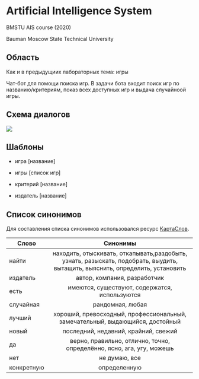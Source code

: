 # Artificial Intelligence System

BMSTU AIS course (2020)

Bauman Moscow State Technical University

## Область

Как и в предыдущиих лабораторных тема: игры

Чат-бот для помощи поиска игр. В задачи бота входит поиск игр по названию/критериям, показ всех доступных игр и выдача случайноой игры.

## Схема диалогов

![](https://sun9-21.userapi.com/impf/ZjXAQoQR2njWNybWYXIZMbsTk8iis3fgUz7XBQ/Ic2gldqaQ-g.jpg?size=1273x1578&quality=96&proxy=1&sign=21702cb722a516652a2c897031f67e8b&type=album)

## Шаблоны

- игра [название]

- игры [список игр]

- критерий [название]

- издатель [название]

## Список синонимов

Для составления списка синонимов использовался ресурс [КартаСлов](https://kartaslov.ru/).

| Слово      |                                                           Синонимы                                                            |
| ---------- | :---------------------------------------------------------------------------------------------------------------------------: |
| найти      | находить, отыскивать, откапывать,раздобыть, узнать, разыскать, подобрать, выудить, вытащить, выяснить, определить, установить |
| издатель   |                                                 автор, компания, разработчик                                                  |
| есть       |                                         имеются, существуют, содержатся, используются                                         |
| случайная  |                                                       рандомная, любая                                                        |
| лучший     |                         хороший, превосходный, профессиональный, замечательный, выдающийся, достойный                         |
| новый      |                                             последний, недавний, крайний, свежий                                              |
| да         |                             верно, правильно, отлично, точно, определённо, ясно, ага, угу, можешь                             |
| нет        |                                                         не думаю, все                                                         |
| конкретную |                                                         определенную                                                          |
